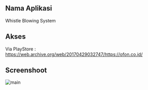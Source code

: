 ## Nama Aplikasi
Whistle Blowing System

## Akses
Via PlayStore : https://web.archive.org/web/20170429032747/https://ofon.co.id/

## Screenshoot
![main](ALIE-PT-Whistle-Blowing-System-UNILAK.gif)

